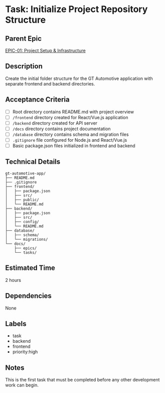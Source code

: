 # Task: Initialize Project Repository Structure

## Parent Epic
[EPIC-01: Project Setup & Infrastructure](../epics/EPIC-01-project-setup.md)

## Description
Create the initial folder structure for the GT Automotive application with separate frontend and backend directories.

## Acceptance Criteria
- [ ] Root directory contains README.md with project overview
- [ ] `/frontend` directory created for React/Vue.js application
- [ ] `/backend` directory created for API server
- [ ] `/docs` directory contains project documentation
- [ ] `/database` directory contains schema and migration files
- [ ] `.gitignore` file configured for Node.js and React/Vue.js
- [ ] Basic package.json files initialized in frontend and backend

## Technical Details
```
gt-automotive-app/
├── README.md
├── .gitignore
├── frontend/
│   ├── package.json
│   ├── src/
│   ├── public/
│   └── README.md
├── backend/
│   ├── package.json
│   ├── src/
│   ├── config/
│   └── README.md
├── database/
│   ├── schema/
│   └── migrations/
└── docs/
    ├── epics/
    └── tasks/
```

## Estimated Time
2 hours

## Dependencies
None

## Labels
- task
- backend
- frontend
- priority:high

## Notes
This is the first task that must be completed before any other development work can begin.